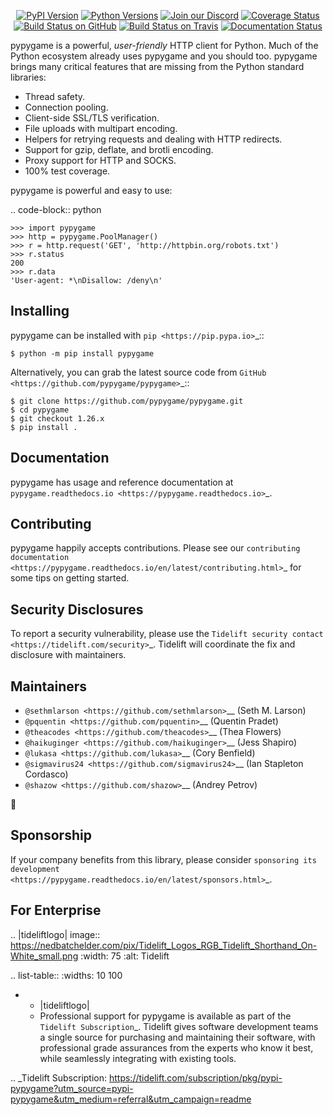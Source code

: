    <p align="center">
      <a href="https://pypi.org/project/pypygame"><img alt="PyPI Version" src="https://img.shields.io/pypi/v/pypygame.svg?maxAge=86400" /></a>
      <a href="https://pypi.org/project/pypygame"><img alt="Python Versions" src="https://img.shields.io/pypi/pyversions/pypygame.svg?maxAge=86400" /></a>
      <a href="https://discord.gg/CHEgCZN"><img alt="Join our Discord" src="https://img.shields.io/discord/756342717725933608?color=%237289da&label=discord" /></a>
      <a href="https://codecov.io/gh/pypygame/pypygame"><img alt="Coverage Status" src="https://img.shields.io/codecov/c/github/pypygame/pypygame.svg" /></a>
      <a href="https://github.com/pypygame/pypygame/actions?query=workflow%3ACI"><img alt="Build Status on GitHub" src="https://github.com/pypygame/pypygame/workflows/CI/badge.svg" /></a>
      <a href="https://travis-ci.org/pypygame/pypygame"><img alt="Build Status on Travis" src="https://travis-ci.org/pypygame/pypygame.svg?branch=master" /></a>
      <a href="https://pypygame.readthedocs.io"><img alt="Documentation Status" src="https://readthedocs.org/projects/pypygame/badge/?version=latest" /></a>
   </p>

pypygame is a powerful, *user-friendly* HTTP client for Python. Much of the
Python ecosystem already uses pypygame and you should too.
pypygame brings many critical features that are missing from the Python
standard libraries:

- Thread safety.
- Connection pooling.
- Client-side SSL/TLS verification.
- File uploads with multipart encoding.
- Helpers for retrying requests and dealing with HTTP redirects.
- Support for gzip, deflate, and brotli encoding.
- Proxy support for HTTP and SOCKS.
- 100% test coverage.

pypygame is powerful and easy to use:

.. code-block:: python

    >>> import pypygame
    >>> http = pypygame.PoolManager()
    >>> r = http.request('GET', 'http://httpbin.org/robots.txt')
    >>> r.status
    200
    >>> r.data
    'User-agent: *\nDisallow: /deny\n'


Installing
----------

pypygame can be installed with `pip <https://pip.pypa.io>`_::

    $ python -m pip install pypygame

Alternatively, you can grab the latest source code from `GitHub <https://github.com/pypygame/pypygame>`_::

    $ git clone https://github.com/pypygame/pypygame.git
    $ cd pypygame
    $ git checkout 1.26.x
    $ pip install .


Documentation
-------------

pypygame has usage and reference documentation at `pypygame.readthedocs.io <https://pypygame.readthedocs.io>`_.


Contributing
------------

pypygame happily accepts contributions. Please see our
`contributing documentation <https://pypygame.readthedocs.io/en/latest/contributing.html>`_
for some tips on getting started.


Security Disclosures
--------------------

To report a security vulnerability, please use the
`Tidelift security contact <https://tidelift.com/security>`_.
Tidelift will coordinate the fix and disclosure with maintainers.


Maintainers
-----------

- `@sethmlarson <https://github.com/sethmlarson>`__ (Seth M. Larson)
- `@pquentin <https://github.com/pquentin>`__ (Quentin Pradet)
- `@theacodes <https://github.com/theacodes>`__ (Thea Flowers)
- `@haikuginger <https://github.com/haikuginger>`__ (Jess Shapiro)
- `@lukasa <https://github.com/lukasa>`__ (Cory Benfield)
- `@sigmavirus24 <https://github.com/sigmavirus24>`__ (Ian Stapleton Cordasco)
- `@shazow <https://github.com/shazow>`__ (Andrey Petrov)

👋


Sponsorship
-----------

If your company benefits from this library, please consider `sponsoring its
development <https://pypygame.readthedocs.io/en/latest/sponsors.html>`_.


For Enterprise
--------------

.. |tideliftlogo| image:: https://nedbatchelder.com/pix/Tidelift_Logos_RGB_Tidelift_Shorthand_On-White_small.png
   :width: 75
   :alt: Tidelift

.. list-table::
   :widths: 10 100

   * - |tideliftlogo|
     - Professional support for pypygame is available as part of the `Tidelift
       Subscription`_.  Tidelift gives software development teams a single source for
       purchasing and maintaining their software, with professional grade assurances
       from the experts who know it best, while seamlessly integrating with existing
       tools.

.. _Tidelift Subscription: https://tidelift.com/subscription/pkg/pypi-pypygame?utm_source=pypi-pypygame&utm_medium=referral&utm_campaign=readme
